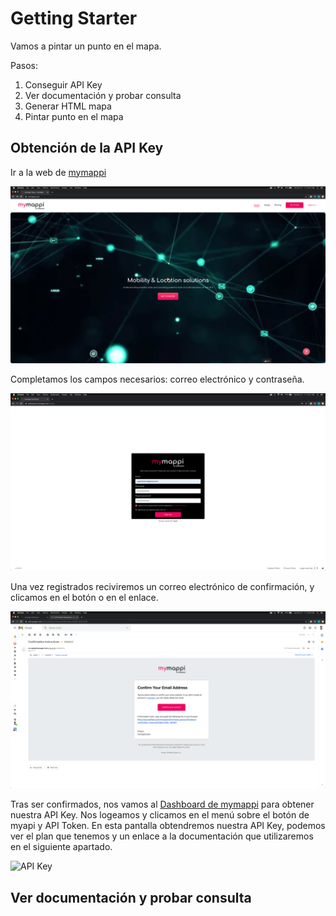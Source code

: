 # Getting Starter

Vamos a pintar un punto en el mapa.

Pasos:
1. Conseguir API Key
2. Ver documentación y probar consulta
3. Generar HTML mapa
4. Pintar punto en el mapa

## Obtención de la API Key

Ir a la web de [mymappi](https://mymappi.com/)

![Try it free](img/1_home_try_it_free.png)

Completamos los campos necesarios: correo electrónico y contraseña.

![Sign up](img/3_sign_up_complete_fields.png)

Una vez registrados reciviremos un correo electrónico de confirmación, 
y clicamos en el botón o en el enlace.

![Success sign up](img/5_confirmation_email.png)

Tras ser confirmados, nos vamos al [Dashboard de mymappi]() para obtener nuestra API Key.
Nos logeamos y clicamos en el menú sobre el botón de myapi y API Token.
En esta pantalla obtendremos nuestra API Key, podemos ver el plan que tenemos y 
un enlace a la documentación que utilizaremos en el siguiente apartado.

![API Key](img/9_api_key.png)

## Ver documentación y probar consulta